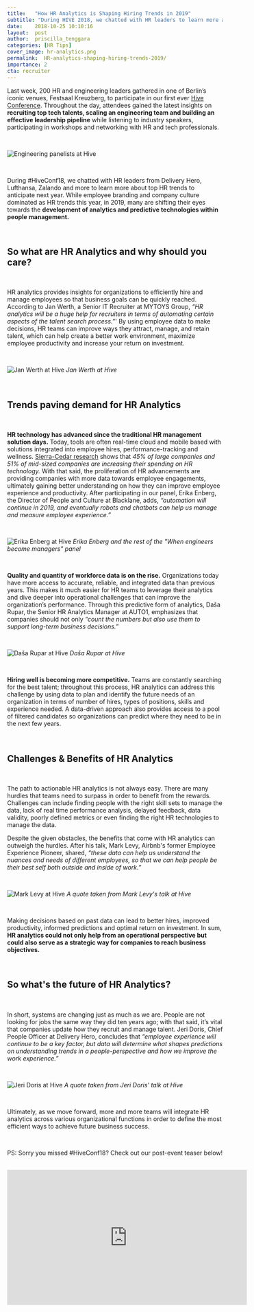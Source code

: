 ```yaml
---
title:   "How HR Analytics is Shaping Hiring Trends in 2019"
subtitle: "During HIVE 2018, we chatted with HR leaders to learn more about top HR trends to anticipate next year. While employee branding and company culture dominated as HR trends this year, many are shifting their eyes towards the development of analytics and predictive technologies within people management."
date:    2018-10-25 10:10:16
layout:  post
author:  priscilla_tenggara
categories: [HR Tips]
cover_image: hr-analytics.png
permalink:  HR-analytics-shaping-hiring-trends-2019/
importance: 2
cta: recruiter
---
```


Last week, 200 HR and engineering leaders gathered in one of Berlin’s iconic venues, Festsaal Kreuzberg, to participate in our first ever [Hive Conference](http://hive.honeypot.io/hive-conference-2018/). Throughout the day, attendees gained the latest insights on **recruiting top tech talents, scaling an engineering team and building an effective leadership pipeline** while listening to industry speakers, participating in workshops and networking with HR and tech professionals.

<!--more-->

<br />

![Engineering panelists at Hive](/assets/images/hive-intro.png)

<br />

During #HiveConf18, we chatted with HR leaders from Delivery Hero, Lufthansa, Zalando and more to learn more about top HR trends to anticipate next year. While employee branding and company culture dominated as HR trends this year, in 2019, many are shifting their eyes towards the **development of analytics and predictive technologies within people management.**

<br />

## So what are HR Analytics and why should you care?

<br />

HR analytics provides insights for organizations to efficiently hire and manage employees so that business goals can be quickly reached. According to Jan Werth, a Senior IT Recruiter at MYTOYS Group, *“HR analytics will be a huge help for recruiters in terms of automating certain aspects of the talent search process.”*' By using employee data to make decisions, HR teams can improve ways they attract, manage, and retain talent, which can help create a better work environment, maximize employee productivity and increase your return on investment.

<br />

![Jan Werth at Hive](/assets/images/jan-hive.jpg)
*Jan Werth at Hive*

<br />

## Trends paving demand for HR Analytics

<br />

**HR technology has advanced since the traditional HR management solution days.** Today, tools are often real-time cloud and mobile based with solutions integrated into employee hires, performance-tracking and wellness. [Sierra-Cedar research](https://www.sierra-cedar.com/wp-content/uploads/sites/12/2016/10/Sierra-Cedar_2016-2017_HRSystemsSurvey_WhitePaper.pdf) shows that *45% of large companies and 51% of mid-sized companies are increasing their spending on HR technology.* With that said, the proliferation of HR advancements are providing companies with more data towards employee engagements, ultimately gaining better understanding on how they can improve employee experience and productivity. After participating in our panel, Erika Enberg, the Director of People and Culture at Blacklane, adds, *“automation will continue in 2019, and eventually robots and chatbots can help us manage and measure employee experience.”*

<br />

![Erika Enberg at Hive](/assets/images/erika-hive1.jpg)
*Erika Enberg and the rest of the "When engineers become managers" panel*

<br />

**Quality and quantity of workforce data is on the rise.** Organizations today have more access to accurate, reliable, and integrated data than previous years. This makes it much easier for HR teams to leverage their analytics and dive deeper into operational challenges that can improve the organization’s performance. Through this predictive form of analytics, Daša Rupar, the Senior HR Analytics Manager at AUTO1, emphasizes that companies should not only *“count the numbers but also use them to support long-term business decisions.”*

<br />

![Daša Rupar at Hive](/assets/images/dasa-hive.jpg)
*Daša Rupar at Hive*

<br />

**Hiring well is becoming more competitive.** Teams are constantly searching for the best talent; throughout this process, HR analytics can address this challenge by using data to plan and identify the future needs of an organization in terms of number of hires, types of positions, skills and experience needed. A data-driven approach also provides access to a pool of filtered candidates so organizations can predict where they need to be in the next few years.

<br />

## Challenges & Benefits of HR Analytics

<br />

The path to actionable HR analytics is not always easy. There are many hurdles that teams need to surpass in order to benefit from the rewards. Challenges can include finding people with the right skill sets to manage the data, lack of real time performance analysis, delayed feedback, data validity, poorly defined metrics or even finding the right HR technologies to manage the data.

Despite the given obstacles, the benefits that come with HR analytics can outweigh the hurdles. After his talk, Mark Levy, Airbnb's former Employee Experience Pioneer, shared, *“these data can help us understand the nuances and needs of different employees, so that we can help people be their best self both outside and inside of work.”*

<br />

![Mark Levy at Hive](/assets/images/mark-hive.png)
*A quote taken from Mark Levy's talk at Hive*

<br />

Making decisions based on past data can lead to better hires, improved productivity, informed predictions and optimal return on investment. In sum, **HR analytics could not only help from an operational perspective but could also serve as a strategic way for companies to reach business objectives.**

<br />

## So what's the future of HR Analytics?

<br />

In short, systems are changing just as much as we are. People are not looking for jobs the same way they did ten years ago; with that said, it’s vital that companies update how they recruit and manage talent. Jeri Doris, Chief People Officer at Delivery Hero, concludes that *“employee experience will continue to be a key factor, but data will determine what shapes predictions on understanding trends in a people-perspective and how we improve the work experience.”*

<br />

![Jeri Doris at Hive](/assets/images/jeri-hive.png)
*A quote taken from Jeri Doris' talk at Hive*

<br />

Ultimately, as we move forward, more and more teams will integrate HR analytics across various organizational functions in order to define the most efficient ways to achieve future business success.

<br />

PS: Sorry you missed #HiveConf18? Check out our post-event teaser below!

<br />

<iframe src="https://www.facebook.com/plugins/video.php?href=https%3A%2F%2Fwww.facebook.com%2FHoneypotio%2Fvideos%2F2206716332934470%2F&show_text=0&width=560" width="560" height="315" style="border:none;overflow:hidden" scrolling="no" frameborder="0" allowTransparency="true" allowFullScreen="true"></iframe>
